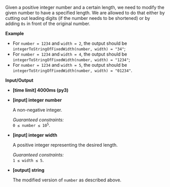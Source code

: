 <div class="markdown"><p>Given a positive integer number and a certain length, we need to modify the given number to have a specified length. We are allowed to do that either by cutting out leading digits (if the number needs to be shortened) or by adding <code>0s</code> in front of the original number.</p>
<p><strong>Example</strong></p>
<ul>
<li>For <code>number = 1234</code> and <code>width = 2</code>, the output should be<br>
<code>integerToStringOfFixedWidth(number, width) = "34"</code>;</li>
<li>For <code>number = 1234</code> and <code>width = 4</code>, the output should be<br>
<code>integerToStringOfFixedWidth(number, width) = "1234"</code>;</li>
<li>For <code>number = 1234</code> and <code>width = 5</code>, the output should be<br>
<code>integerToStringOfFixedWidth(number, width) = "01234"</code>.</li>
</ul>
<p><strong>Input/Output</strong></p>
<ul>
<li><strong>[time limit] 4000ms (py3)</strong></li>
</ul>
<ul>
<li>
<p><strong>[input] integer number</strong></p>
<p>A non-negative integer.</p>
<p><em>Guaranteed constraints:</em><br>
<code>0 ≤ number ≤ 10<sup>5</sup></code>.</p>
</li>
<li>
<p><strong>[input] integer width</strong></p>
<p>A positive integer representing the desired length.</p>
<p><em>Guaranteed constraints:</em><br>
<code>1 ≤ width ≤ 5</code>.</p>
</li>
<li>
<p><strong>[output] string</strong></p>
<p>The modified version of <code>number</code> as described above.</p>
</li>
</ul>
</div>